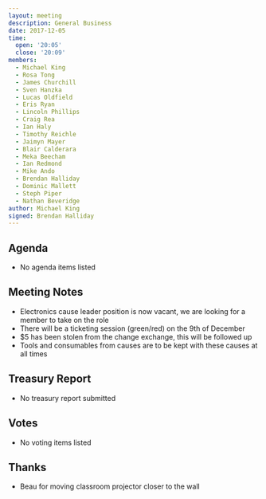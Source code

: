 ```yaml
---
layout: meeting
description: General Business
date: 2017-12-05
time:
  open: '20:05'
  close: '20:09'
members:
  - Michael King
  - Rosa Tong
  - James Churchill
  - Sven Hanzka
  - Lucas Oldfield
  - Eris Ryan
  - Lincoln Phillips
  - Craig Rea
  - Ian Haly
  - Timothy Reichle
  - Jaimyn Mayer
  - Blair Calderara
  - Meka Beecham
  - Ian Redmond
  - Mike Ando
  - Brendan Halliday
  - Dominic Mallett
  - Steph Piper
  - Nathan Beveridge
author: Michael King
signed: Brendan Halliday
---
```


## Agenda
- No agenda items listed

## Meeting Notes
- Electronics cause leader position is now vacant, we are looking for a member to take on the role
- There will be a ticketing session (green/red) on the 9th of December
- $5 has been stolen from the change exchange, this will be followed up
- Tools and consumables from causes are to be kept with these causes at all times

## Treasury Report
- No treasury report submitted

## Votes
- No voting items listed

## Thanks
- Beau for moving classroom projector closer to the wall